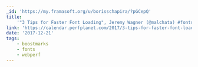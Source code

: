 ```yaml
---
_id: 'https://my.framasoft.org/u/borisschapira/?pGCepQ'
title:
    '"3 Tips for Faster Font Loading", Jeremy Wagner (@malchata) #fonts #webperf'
link: 'https://calendar.perfplanet.com/2017/3-tips-for-faster-font-loading/'
date: '2017-12-21'
tags:
    - boostmarks
    - fonts
    - webperf
---
```


<div class="markdown"><p></p></div>
